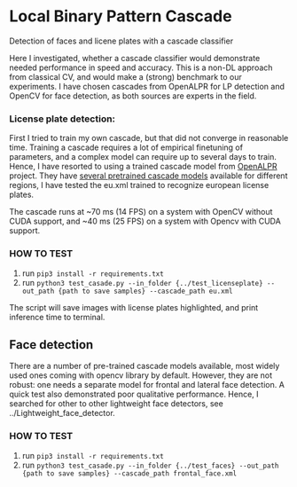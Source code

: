 # Local Binary Pattern Cascade
Detection of faces and licene plates with a cascade classifier

Here I investigated, whether a cascade classifier would demonstrate needed performance in speed and accuracy. This is a non-DL approach from classical CV, and would make a (strong) benchmark to our experiments. I have chosen cascades from OpenALPR for LP detection and OpenCV for face detection, as both sources are experts in the field.

### License plate detection:
First I tried to train my own cascade, but that did not converge in reasonable time. Training a cascade requires a lot of empirical finetuning of parameters, and a complex model can require up to several days to train. Hence, I have resorted to using a trained cascade model from [OpenALPR](https://github.com/openalpr/openalpr) project. They have [several pretrained cascade models](https://github.com/openalpr/openalpr/tree/master/runtime_data/region) available for different regions, I have tested the eu.xml trained to recognize european license plates.

The cascade runs at ~70 ms (14 FPS) on a system with OpenCV without CUDA support, and ~40 ms (25 FPS) on a system with Opencv with CUDA support.


### HOW TO TEST

1. run ```pip3 install -r requirements.txt```
2. run ```python3 test_casade.py --in_folder {../test_licenseplate} --out_path {path to save samples} --cascade_path eu.xml```


The script will save images with license plates highlighted, and print inference time to terminal.

## Face detection

There are a number of pre-trained cascade models available, most widely used ones coming with opencv library by default. However, they are not robust: one needs a separate model for frontal and lateral face detection. A quick test also demonstrated poor qualitative performance. Hence, I searched for other to other lightweight face detectors, see ../Lightweight_face_detector.

### HOW TO TEST

1. run ```pip3 install -r requirements.txt```
2. run ```python3 test_casade.py --in_folder {../test_faces} --out_path {path to save samples} --cascade_path frontal_face.xml```
